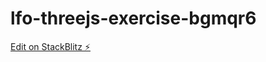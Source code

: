 # lfo-threejs-exercise-bgmqr6

[Edit on StackBlitz ⚡️](https://stackblitz.com/edit/lfo-threejs-exercise-bgmqr6)
